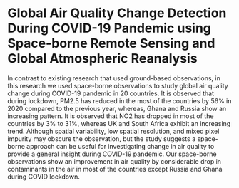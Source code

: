 # Global Air Quality Change Detection During COVID-19 Pandemic using Space-borne Remote Sensing and Global Atmospheric Reanalysis


In contrast to existing research that used ground-based observations, in this research we used space-borne observations to study global air quality change during COVID-19 pandemic in 20 countries.
It is observed that during lockdown, PM2.5 has reduced in the most of the countries by 56% in 2020 compared to the previous year, whereas, Ghana and Russia show an increasing pattern. It is observed that NO2 has dropped in most of the countries by 3% to 31%, whereas UK and South Africa exhibit an increasing trend. Although spatial variability, low spatial resolution, and mixed pixel impurity may obscure the observation, but the study suggests a space-borne approach can be useful for investigating change in air quality to provide a general insight during COVID-19 pandemic. 
Our space-borne observations show an improvement in air quality by considerable drop in contaminants in the air in most of the countries except Russia and Ghana during COVID lockdown.
